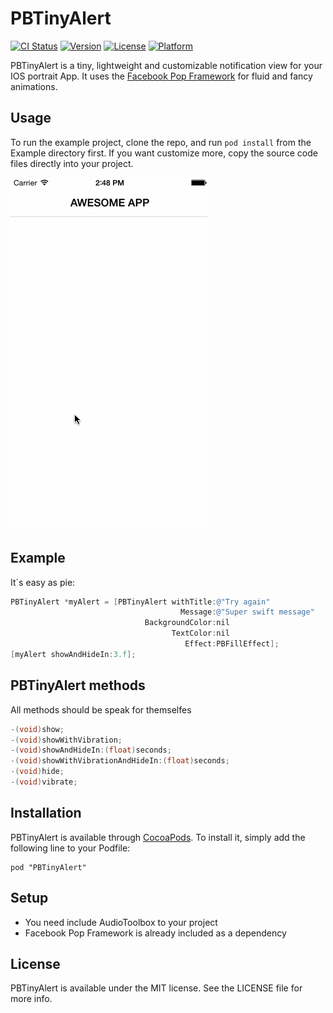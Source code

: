 # PBTinyAlert

[![CI Status](http://img.shields.io/travis/mklb/PBTinyAlert.svg?style=flat)](https://travis-ci.org/mklb/PBTinyAlert)
[![Version](https://img.shields.io/cocoapods/v/PBTinyAlert.svg?style=flat)](http://cocoadocs.org/docsets/PBTinyAlert)
[![License](https://img.shields.io/cocoapods/l/PBTinyAlert.svg?style=flat)](http://cocoadocs.org/docsets/PBTinyAlert)
[![Platform](https://img.shields.io/cocoapods/p/PBTinyAlert.svg?style=flat)](http://cocoadocs.org/docsets/PBTinyAlert)

PBTinyAlert is a tiny, lightweight and customizable notification view for your IOS portrait App. It uses the [Facebook Pop Framework][pop] for fluid and fancy animations.

## Usage

To run the example project, clone the repo, and run `pod install` from the Example directory first. If you want customize more, copy the source code files directly into your project.

![PBTinyAlert Demo Gif](https://raw.githubusercontent.com/mklb/PBTinyAlert/master/PBTinyAlert.gif)

## Example
It´s easy as pie:

```objective-c
PBTinyAlert *myAlert = [PBTinyAlert withTitle:@"Try again"
                                      Message:@"Super swift message"
                              BackgroundColor:nil
                                    TextColor:nil
                                       Effect:PBFillEffect];
[myAlert showAndHideIn:3.f];
```

## PBTinyAlert methods
All methods should be speak for themselfes

```objective-c
-(void)show;
-(void)showWithVibration;
-(void)showAndHideIn:(float)seconds;
-(void)showWithVibrationAndHideIn:(float)seconds;
-(void)hide;
-(void)vibrate;
```


## Installation

PBTinyAlert is available through [CocoaPods](http://cocoapods.org). To install
it, simply add the following line to your Podfile:

    pod "PBTinyAlert"

## Setup
- You need include AudioToolbox to your project
- Facebook Pop Framework is already included as a dependency

## License

PBTinyAlert is available under the MIT license. See the LICENSE file for more info.

[pop]: https://github.com/facebook/POP

